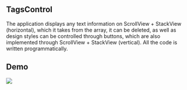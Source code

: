 ## TagsControl
The application displays any text information on ScrollView + StackView (horizontal), which it takes from the array, it can be deleted, as well as design styles can be controlled through buttons, which are also implemented through ScrollView + StackView (vertical). All the code is written programmatically. 
## Demo
![](https://i.ibb.co/JHF1PJR/demo.gif)
